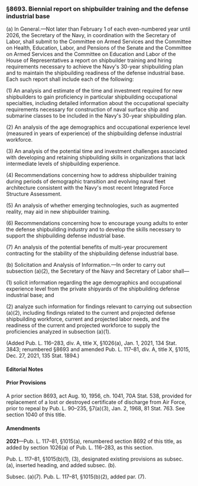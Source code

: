 ### §8693. Biennial report on shipbuilder training and the defense industrial base ###

(a) In General.—Not later than February 1 of each even-numbered year until 2026, the Secretary of the Navy, in coordination with the Secretary of Labor, shall submit to the Committee on Armed Services and the Committee on Health, Education, Labor, and Pensions of the Senate and the Committee on Armed Services and the Committee on Education and Labor of the House of Representatives a report on shipbuilder training and hiring requirements necessary to achieve the Navy's 30-year shipbuilding plan and to maintain the shipbuilding readiness of the defense industrial base. Each such report shall include each of the following:

(1) An analysis and estimate of the time and investment required for new shipbuilders to gain proficiency in particular shipbuilding occupational specialties, including detailed information about the occupational specialty requirements necessary for construction of naval surface ship and submarine classes to be included in the Navy's 30-year shipbuilding plan.

(2) An analysis of the age demographics and occupational experience level (measured in years of experience) of the shipbuilding defense industrial workforce.

(3) An analysis of the potential time and investment challenges associated with developing and retaining shipbuilding skills in organizations that lack intermediate levels of shipbuilding experience.

(4) Recommendations concerning how to address shipbuilder training during periods of demographic transition and evolving naval fleet architecture consistent with the Navy's most recent Integrated Force Structure Assessment.

(5) An analysis of whether emerging technologies, such as augmented reality, may aid in new shipbuilder training.

(6) Recommendations concerning how to encourage young adults to enter the defense shipbuilding industry and to develop the skills necessary to support the shipbuilding defense industrial base.

(7) An analysis of the potential benefits of multi-year procurement contracting for the stability of the shipbuilding defense industrial base.

(b) Solicitation and Analysis of Information.—In order to carry out subsection (a)(2), the Secretary of the Navy and Secretary of Labor shall—

(1) solicit information regarding the age demographics and occupational experience level from the private shipyards of the shipbuilding defense industrial base; and

(2) analyze such information for findings relevant to carrying out subsection (a)(2), including findings related to the current and projected defense shipbuilding workforce, current and projected labor needs, and the readiness of the current and projected workforce to supply the proficiencies analyzed in subsection (a)(1).

(Added Pub. L. 116–283, div. A, title X, §1026(a), Jan. 1, 2021, 134 Stat. 3843; renumbered §8693 and amended Pub. L. 117–81, div. A, title X, §1015, Dec. 27, 2021, 135 Stat. 1894.)

#### **Editorial Notes** ####

#### Prior Provisions ####

A prior section 8693, act Aug. 10, 1956, ch. 1041, 70A Stat. 538, provided for replacement of a lost or destroyed certificate of discharge from Air Force, prior to repeal by Pub. L. 90–235, §7(a)(3), Jan. 2, 1968, 81 Stat. 763. See section 1040 of this title.

#### Amendments ####

**2021**—Pub. L. 117–81, §1015(a), renumbered section 8692 of this title, as added by section 1026(a) of Pub. L. 116–283, as this section.

Pub. L. 117–81, §1015(b)(1), (3), designated existing provisions as subsec. (a), inserted heading, and added subsec. (b).

Subsec. (a)(7). Pub. L. 117–81, §1015(b)(2), added par. (7).
